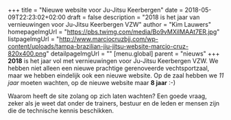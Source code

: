 +++
title = "Nieuwe website voor Ju-Jitsu Keerbergen"
date = 2018-05-09T22:23:02+02:00
draft = false
description = "2018 is het jaar van vernieuwingen voor Ju-Jitsu Keerbergen VZW"
author = "Kim Lauwers"
homepageImgUrl = "https://pbs.twimg.com/media/Bo9vMXiIMAAt7ER.jpg"
listpageImgUrl = "http://www.marciocruzbjj.com/wp-content/uploads/tampa-brazilian-jiu-jitsu-website-marcio-cruz-820x400.png"
detailpageImgUrl = ""
[menu.global]
    parent = "nieuws"
+++
**2018** is het jaar vol met vernieuwingen voor Ju-Jitsu Keerbergen VZW.
We hebben niet alleen een nieuwe prachtige gerenoveerde vechtsportzaal, maar we hebben eindelijk ook een nieuwe website.
Op de zaal hebben we _11 jaar_ moeten wachten, op de nieuwe website maar __8 jaar__ :-)

Waarom heeft de site zolang op zich laten wachten? Een goede vraag, zeker als je weet dat onder de trainers, bestuur en de leden er mensen zijn die de technische kennis beschikken.

  